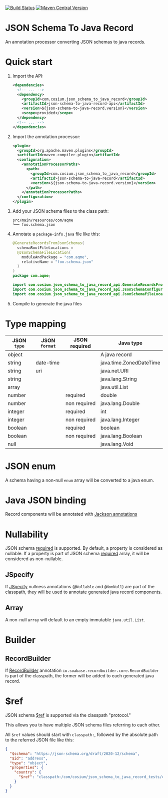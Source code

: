 [![Build Status](https://github.com/Cosium/json-schema-to-java-record/actions/workflows/ci.yml/badge.svg)](https://github.com/Cosium/json-schema-to-java-record/actions/workflows/ci.yml)
[![Maven Central Version](https://img.shields.io/maven-central/v/com.cosium.json_schema_to_java_record/json-schema-to-java-record)](https://central.sonatype.com/artifact/com.cosium.json_schema_to_java_record/json-schema-to-java-record)

# JSON Schema To Java Record

An annotation processor converting JSON schemas to java records.

# Quick start

1. Import the API:
   ```xml
   <dependencies>
     <!-- ... -->
     <dependency>
       <groupId>com.cosium.json_schema_to_java_record</groupId>
       <artifactId>json-schema-to-java-record-api</artifactId>
       <version>${json-schema-to-java-record.version}</version>
       <scope>provided</scope>
     </dependency>
     <!-- ... -->
   </dependencies>
   ```
2. Import the annotation processor:
   ```xml
   <plugin>
     <groupId>org.apache.maven.plugins</groupId>
     <artifactId>maven-compiler-plugin</artifactId>
     <configuration>
       <annotationProcessorPaths>
         <path>
           <groupId>com.cosium.json_schema_to_java_record</groupId>
           <artifactId>json-schema-to-java-record</artifactId>
           <version>${json-schema-to-java-record.version}</version>
         </path>
       </annotationProcessorPaths>
     </configuration>
   </plugin>
   ```
3. Add your JSON schema files to the class path:
   ```
   src/main/resources/com/aqme
   └── foo.schema.json
   ```
4. Annotate a `package-info.java` file like this:
   ```java
   @GenerateRecordsFromJsonSchemas(
     schemaRootFileLocations =
     @JsonSchemaFileLocation(
       moduleAndPackage = "com.aqme",
       relativeName = "foo.schema.json"
     )
   )
   package com.aqme;
   
   import com.cosium.json_schema_to_java_record_api.GenerateRecordsFromJsonSchemas;
   import com.cosium.json_schema_to_java_record_api.JsonSchemaConfiguration;
   import com.cosium.json_schema_to_java_record_api.JsonSchemaFileLocation;
   ```
5. Compile to generate the java files

# Type mapping

| JSON `type` | JSON `format` | JSON required | Java type               |
|-------------|---------------|---------------|-------------------------|
| object      |               |               | A java record           |
| string      | date-time     |               | java.time.ZonedDateTime |
| string      | uri           |               | java.net.URI            |
| string      |               |               | java.lang.String        |
| array       |               |               | java.util.List          |
| number      |               | required      | double                  |
| number      |               | non required  | java.lang.Double        |
| integer     |               | required      | int                     |
| integer     |               | non required  | java.lang.Integer       |
| boolean     |               | required      | boolean                 |
| boolean     |               | non required  | java.lang.Boolean       |
| null        |               |               | java.lang.Void          |

# JSON enum

A schema having a non-null `enum` array will be converted to a java enum.

# Java JSON binding

Record components will be annotated with [Jackson annotations](https://github.com/FasterXML/jackson-annotations)

# Nullability

JSON schema [required](https://json-schema.org/understanding-json-schema/reference/object#required) is supported.
By default, a property is considered as nullable. If a property is part of JSON schema [required](https://json-schema.org/understanding-json-schema/reference/object#required) array, it will be considered as non-nullable.

## JSpecify

If [JSpecify](https://jspecify.dev) nullness annotations (`@Nullable` and `@NonNull`) are part of the classpath,
they will be used to annotate generated java record components.

## Array

A non-null `array` will default to an empty immutable `java.util.List`.   

# Builder

## RecordBuilder

If [RecordBuilder](https://github.com/Randgalt/record-builder) annotation `io.soabase.recordbuilder.core.RecordBuilder` 
is part of the classpath, the former will be added to each generated java record.

# $ref

JSON schema [$ref](https://json-schema.org/understanding-json-schema/structuring#dollarref) is supported via the classpath "protocol."

This allows you to have multiple JSON schema files referring to each other.

All `$ref` values should start with `classpath:`, followed by the absolute path to the referred JSON file like this:
```json
{
  "$schema": "https://json-schema.org/draft/2020-12/schema",
  "$id": "address",
  "type": "object",
  "properties": {
    "country": {
      "$ref": "classpath:/com/cosium/json_schema_to_java_record_tests/case1/country.json"
    }
  }
}
```